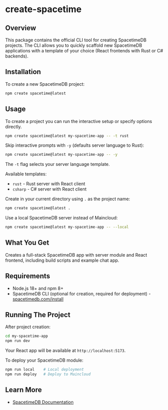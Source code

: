 # create-spacetime

## Overview

This package contains the official CLI tool for creating SpacetimeDB projects. The CLI allows you to quickly scaffold new SpacetimeDB applications with a template of your choice (React frontends with Rust or C# backends).

## Installation

To create a new SpacetimeDB project:

```bash
npm create spacetime@latest
```

## Usage

To create a project you can run the interactive setup or specify options directly.

```bash
npm create spacetime@latest my-spacetime-app -- -t rust
```

Skip interactive prompts with `-y` (defaults server language to Rust):

```bash
npm create spacetime@latest my-spacetime-app -- -y
```

The `-t` flag selects your server language template.

Available templates:

- `rust` - Rust server with React client
- `csharp` - C# server with React client

Create in your current directory using `.` as the project name:

```sh
npm create spacetime@latest .
```

Use a local SpacetimeDB server instead of Maincloud:

```bash
npm create spacetime@latest my-spacetime-app -- --local
```

## What You Get

Creates a full-stack SpacetimeDB app with server module and React frontend, including build scripts and example chat app.

## Requirements

- Node.js 18+ and npm 8+
- SpacetimeDB CLI (optional for creation, required for deployment) - [spacetimedb.com/install](https://spacetimedb.com/install)

## Running The Project

After project creation:

```bash
cd my-spacetime-app
npm run dev
```

Your React app will be available at `http://localhost:5173`.

To deploy your SpacetimeDB module:

```bash
npm run local    # Local deployment
npm run deploy   # Deploy to Maincloud
```

## Learn More

- [SpacetimeDB Documentation](https://spacetimedb.com/docs)
